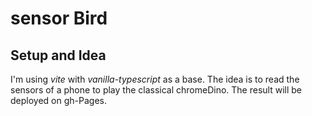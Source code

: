 # sensor Bird

## Setup and Idea

I'm using _vite_ with _vanilla-typescript_ as a base. The idea is to read the sensors of a phone to play the classical chromeDino. The result will be deployed on gh-Pages.

